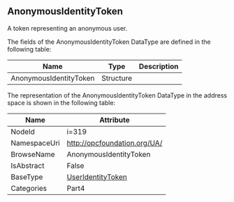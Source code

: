 <!-- datatype -->
## AnonymousIdentityToken
A token representing an anonymous user.  
<!-- end of description -->
The fields of the AnonymousIdentityToken DataType are defined in the following table:  

|Name|Type|Description|
|---|---|---|
|AnonymousIdentityToken|Structure||

The representation of the AnonymousIdentityToken DataType in the address space is shown in the following table:  

|Name|Attribute|
|---|---|
|NodeId|i=319|
|NamespaceUri|http://opcfoundation.org/UA/|
|BrowseName|AnonymousIdentityToken|
|IsAbstract|False|
|BaseType|[UserIdentityToken](../../../Part4/DataTypes/UserIdentityToken/readme.md)|
|Categories|Part4|

